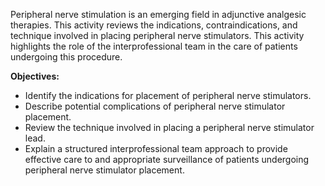Peripheral nerve stimulation is an emerging field in adjunctive analgesic therapies. This activity reviews the indications, contraindications, and technique involved in placing peripheral nerve stimulators. This activity highlights the role of the interprofessional team in the care of patients undergoing this procedure.

**Objectives:**
- Identify the indications for placement of peripheral nerve stimulators.
- Describe potential complications of peripheral nerve stimulator placement. 
- Review the technique involved in placing a peripheral nerve stimulator lead. 
- Explain a structured interprofessional team approach to provide effective care to and appropriate surveillance of patients undergoing peripheral nerve stimulator placement.